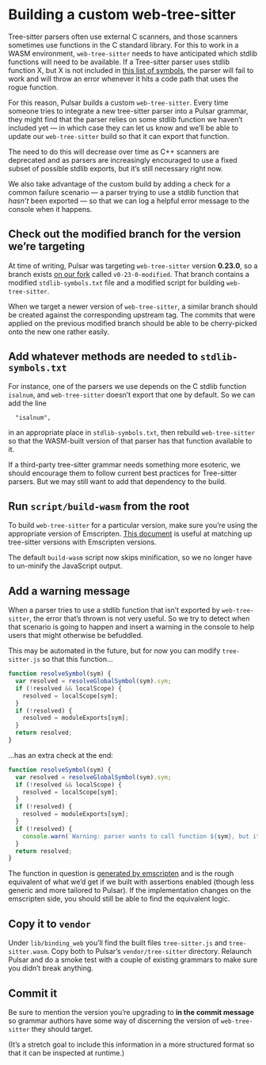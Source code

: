 # Building a custom web-tree-sitter

Tree-sitter parsers often use external C scanners, and those scanners sometimes use functions in the C standard library. For this to work in a WASM environment, `web-tree-sitter` needs to have anticipated which stdlib functions will need to be available. If a Tree-sitter parser uses stdlib function X, but X is not included in [this list of symbols](https://github.com/tree-sitter/tree-sitter/blob/master/lib/src/wasm/stdlib-symbols.txt), the parser will fail to work and will throw an error whenever it hits a code path that uses the rogue function.

For this reason, Pulsar builds a custom `web-tree-sitter`. Every time someone tries to integrate a new tree-sitter parser into a Pulsar grammar, they might find that the parser relies on some stdlib function we haven’t included yet — in which case they can let us know and we’ll be able to update our `web-tree-sitter` build so that it can export that function.

The need to do this will decrease over time as C++ scanners are deprecated and as parsers are increasingly encouraged to use a fixed subset of possible stdlib exports, but it’s still necessary right now.

We also take advantage of the custom build by adding a check for a common failure scenario — a parser trying to use a stdlib function that _hasn’t_ been exported — so that we can log a helpful error message to the console when it happens.

## Check out the modified branch for the version we’re targeting

At time of writing, Pulsar was targeting `web-tree-sitter` version **0.23.0**, so a branch exists [on our fork](https://github.com/pulsar-edit/tree-sitter/tree/v0-23-0-modified) called `v0-23-0-modified`. That branch contains a modified `stdlib-symbols.txt` file and a modified script for building `web-tree-sitter`.

When we target a newer version of `web-tree-sitter`, a similar branch should be created against the corresponding upstream tag. The commits that were applied on the previous modified branch should be able to be cherry-picked onto the new one rather easily.

## Add whatever methods are needed to `stdlib-symbols.txt`

For instance, one of the parsers we use depends on the C stdlib function `isalnum`, and `web-tree-sitter` doesn’t export that one by default. So we can add the line

```
  "isalnum",
```

in an appropriate place in `stdlib-symbols.txt`, then rebuild `web-tree-sitter` so that the WASM-built version of that parser has that function available to it.

If a third-party tree-sitter grammar needs something more esoteric, we should encourage them to follow current best practices for Tree-sitter parsers. But we may still want to add that dependency to the build.

## Run `script/build-wasm` from the root

To build `web-tree-sitter` for a particular version, make sure you’re using the appropriate version of Emscripten. [This document](https://github.com/sogaiu/ts-questions/blob/master/questions/which-version-of-emscripten-should-be-used-for-the-playground/README.md) is useful at matching up tree-sitter versions with Emscripten versions.

The default `build-wasm` script now skips minification, so we no longer have to un-minify the JavaScript output.

## Add a warning message

When a parser tries to use a stdlib function that isn’t exported by `web-tree-sitter`, the error that’s thrown is not very useful. So we try to detect when that scenario is going to happen and insert a warning in the console to help users that might otherwise be befuddled.

This may be automated in the future, but for now you can modify `tree-sitter.js` so that this function…

```js
function resolveSymbol(sym) {
  var resolved = resolveGlobalSymbol(sym).sym;
  if (!resolved && localScope) {
    resolved = localScope[sym];
  }
  if (!resolved) {
    resolved = moduleExports[sym];
  }
  return resolved;
}

```

…has an extra check at the end:

```js
function resolveSymbol(sym) {
  var resolved = resolveGlobalSymbol(sym).sym;
  if (!resolved && localScope) {
    resolved = localScope[sym];
  }
  if (!resolved) {
    resolved = moduleExports[sym];
  }
  if (!resolved) {
    console.warn(`Warning: parser wants to call function ${sym}, but it is not defined. If parsing fails, this is probably the reason why. Please report this to the Pulsar team so that this parser can be supported properly.`);
  }
  return resolved;
}
```


The function in question is [generated by emscripten](https://github.com/emscripten-core/emscripten/blob/127fb03dad7288a71f51bd46be49f1da8bdb0fa8/src/library_dylink.js#L665-L677) and is the rough equivalent of what we’d get if we built with assertions enabled (though less generic and more tailored to Pulsar). If the implementation changes on the emscripten side, you should still be able to find the equivalent logic.

## Copy it to `vendor`

Under `lib/binding_web` you’ll find the built files `tree-sitter.js` and `tree-sitter.wasm`. Copy both to Pulsar’s `vendor/tree-sitter` directory. Relaunch Pulsar and do a smoke test with a couple of existing grammars to make sure you didn’t break anything.

## Commit it

Be sure to mention the version you’re upgrading to **in the commit message** so grammar authors have some way of discerning the version of `web-tree-sitter` they should target.

(It’s a stretch goal to include this information in a more structured format so that it can be inspected at runtime.)
